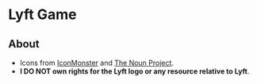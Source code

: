 # Lyft Game

## About

* Icons from [IconMonster](http://iconmonstr.com) and [The Noun Project](thenounproject.com).
* **I DO NOT own rights for the Lyft logo or any resource relative to Lyft**.
